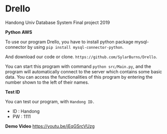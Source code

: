 # Drello
Handong Univ Database System Final project 2019

**Python**
**AWS**

To use our program Drello, you have to install python package mysql-connector by using `pip install mysql-connector-python`.

And download our code or clone. `https://github.com/SylarBurns/Drello`.

You can start this program with command `python src/Main.py`, and the program will automatically connect to the server which contains some basic data.
You can access the functionalities of this program by entering the number shown to the left of their names.


**Test ID**

You can test our program, with `Handong ID.`
* ID : Handong
* PW : 1111

**Demo Video**
https://youtu.be/jEqGSrcVUzg 
